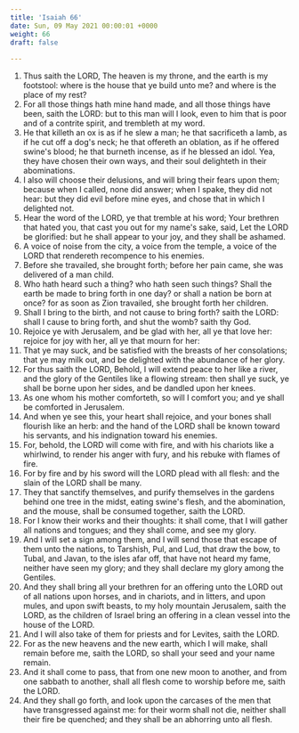 ```yaml
---
title: 'Isaiah 66'
date: Sun, 09 May 2021 00:00:01 +0000
weight: 66
draft: false
  
---
```


1. Thus saith the LORD, The heaven is my throne, and the earth is my footstool: where is the house that ye build unto me? and where is the place of my rest?
2. For all those things hath mine hand made, and all those things have been, saith the LORD: but to this man will I look, even to him that is poor and of a contrite spirit, and trembleth at my word.
3. He that killeth an ox is as if he slew a man; he that sacrificeth a lamb, as if he cut off a dog's neck; he that offereth an oblation, as if he offered swine's blood; he that burneth incense, as if he blessed an idol. Yea, they have chosen their own ways, and their soul delighteth in their abominations.
4. I also will choose their delusions, and will bring their fears upon them; because when I called, none did answer; when I spake, they did not hear: but they did evil before mine eyes, and chose that in which I delighted not.
5. Hear the word of the LORD, ye that tremble at his word; Your brethren that hated you, that cast you out for my name's sake, said, Let the LORD be glorified: but he shall appear to your joy, and they shall be ashamed.
6. A voice of noise from the city, a voice from the temple, a voice of the LORD that rendereth recompence to his enemies.
7. Before she travailed, she brought forth; before her pain came, she was delivered of a man child.
8. Who hath heard such a thing? who hath seen such things? Shall the earth be made to bring forth in one day? or shall a nation be born at once? for as soon as Zion travailed, she brought forth her children.
9. Shall I bring to the birth, and not cause to bring forth? saith the LORD: shall I cause to bring forth, and shut the womb? saith thy God.
10. Rejoice ye with Jerusalem, and be glad with her, all ye that love her: rejoice for joy with her, all ye that mourn for her:
11. That ye may suck, and be satisfied with the breasts of her consolations; that ye may milk out, and be delighted with the abundance of her glory.
12. For thus saith the LORD, Behold, I will extend peace to her like a river, and the glory of the Gentiles like a flowing stream: then shall ye suck, ye shall be borne upon her sides, and be dandled upon her knees.
13. As one whom his mother comforteth, so will I comfort you; and ye shall be comforted in Jerusalem.
14. And when ye see this, your heart shall rejoice, and your bones shall flourish like an herb: and the hand of the LORD shall be known toward his servants, and his indignation toward his enemies.
15. For, behold, the LORD will come with fire, and with his chariots like a whirlwind, to render his anger with fury, and his rebuke with flames of fire.
16. For by fire and by his sword will the LORD plead with all flesh: and the slain of the LORD shall be many.
17. They that sanctify themselves, and purify themselves in the gardens behind one tree in the midst, eating swine's flesh, and the abomination, and the mouse, shall be consumed together, saith the LORD.
18. For I know their works and their thoughts: it shall come, that I will gather all nations and tongues; and they shall come, and see my glory.
19. And I will set a sign among them, and I will send those that escape of them unto the nations, to Tarshish, Pul, and Lud, that draw the bow, to Tubal, and Javan, to the isles afar off, that have not heard my fame, neither have seen my glory; and they shall declare my glory among the Gentiles.
20. And they shall bring all your brethren for an offering unto the LORD out of all nations upon horses, and in chariots, and in litters, and upon mules, and upon swift beasts, to my holy mountain Jerusalem, saith the LORD, as the children of Israel bring an offering in a clean vessel into the house of the LORD.
21. And I will also take of them for priests and for Levites, saith the LORD.
22. For as the new heavens and the new earth, which I will make, shall remain before me, saith the LORD, so shall your seed and your name remain.
23. And it shall come to pass, that from one new moon to another, and from one sabbath to another, shall all flesh come to worship before me, saith the LORD.
24. And they shall go forth, and look upon the carcases of the men that have transgressed against me: for their worm shall not die, neither shall their fire be quenched; and they shall be an abhorring unto all flesh.
